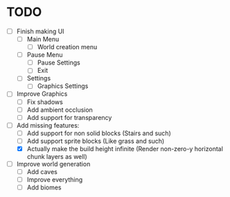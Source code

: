 # TODO

- [ ] Finish making UI
  - [ ] Main Menu
    - [ ] World creation menu
  - [ ] Pause Menu
    - [ ] Pause Settings
    - [ ] Exit
  - [ ] Settings
    - [ ] Graphics Settings

- [ ] Improve Graphics
  - [ ] Fix shadows
  - [ ] Add ambient occlusion
  - [ ] Add support for transparency
- [ ] Add missing features:
  - [ ] Add support for non solid blocks (Stairs and such)
  - [ ] Add support sprite blocks (Like grass and such)
  - [x] Actually make the build height infinite (Render non-zero-y horizontal chunk layers as well)

- [ ] Improve world generation
  - [ ] Add caves
  - [ ] Improve everything
  - [ ] Add biomes
